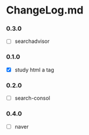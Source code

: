 # ChangeLog.md

### 0.3.0
- [ ] searchadvisor

### 0.1.0
- [x] study html a tag

### 0.2.0
- [ ] search-consol


### 0.4.0
- [ ] naver
